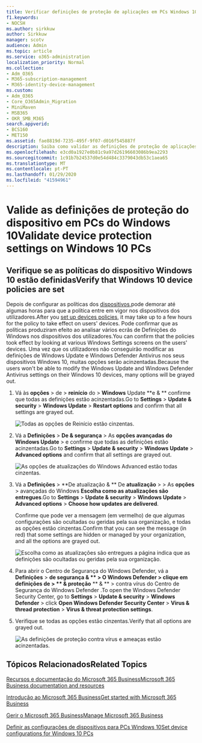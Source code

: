 ```yaml
---
title: Verificar definições de proteção de aplicações em PCs Windows 10
f1.keywords:
- NOCSH
ms.author: sirkkuw
author: Sirkkuw
manager: scotv
audience: Admin
ms.topic: article
ms.service: o365-administration
localization_priority: Normal
ms.collection:
- Adm_O365
- M365-subscription-management
- M365-identity-device-management
ms.custom:
- Adm_O365
- Core_O365Admin_Migration
- MiniMaven
- MSB365
- OKR_SMB_M365
search.appverid:
- BCS160
- MET150
ms.assetid: fae8819d-7235-495f-9f07-d016f545887f
description: Saiba como validar as definições de proteção de aplicações microsoft 365 Business em dispositivos Windows 10.
ms.openlocfilehash: e3cd0a1927e0b81c9a97d26196603086b9ea2293
ms.sourcegitcommit: 1c91b7b24537d0e54d484c3379043db53c1aea65
ms.translationtype: MT
ms.contentlocale: pt-PT
ms.lasthandoff: 01/29/2020
ms.locfileid: "41594961"
---
```

# <a name="validate-device-protection-settings-on-windows-10-pcs"></a><span data-ttu-id="719e1-103">Valide as definições de proteção do dispositivo em PCs do Windows 10</span><span class="sxs-lookup"><span data-stu-id="719e1-103">Validate device protection settings on Windows 10 PCs</span></span>

## <a name="verify-that-windows-10-device-policies-are-set"></a><span data-ttu-id="719e1-104">Verifique se as políticas do dispositivo Windows 10 estão definidas</span><span class="sxs-lookup"><span data-stu-id="719e1-104">Verify that Windows 10 device policies are set</span></span>

<span data-ttu-id="719e1-105">Depois de configurar as políticas dos [dispositivos,](protection-settings-for-windows-10-pcs.md)pode demorar até algumas horas para que a política entre em vigor nos dispositivos dos utilizadores.</span><span class="sxs-lookup"><span data-stu-id="719e1-105">After you [set up devices policies](protection-settings-for-windows-10-pcs.md), it may take up to a few hours for the policy to take effect on users' devices.</span></span> <span data-ttu-id="719e1-106">Pode confirmar que as políticas produziram efeito ao analisar vários ecrãs de Definições do Windows nos dispositivos dos utilizadores.</span><span class="sxs-lookup"><span data-stu-id="719e1-106">You can confirm that the policies took effect by looking at various Windows Settings screens on the users' devices.</span></span> <span data-ttu-id="719e1-107">Uma vez que os utilizadores não conseguirão modificar as definições de Windows Update e Windows Defender Antivirus nos seus dispositivos Windows 10, muitas opções serão acinzentadas.</span><span class="sxs-lookup"><span data-stu-id="719e1-107">Because the users won't be able to modify the Windows Update and Windows Defender Antivirus settings on their Windows 10 devices, many options will be grayed out.</span></span>
  
1. <span data-ttu-id="719e1-108">Vá às **opções** \> de \> **reinício** do \> **Windows** Update \*\*e &amp; \*\* confirme que todas as definições estão acinzentadas.</span><span class="sxs-lookup"><span data-stu-id="719e1-108">Go to **Settings** \> **Update &amp; security** \> **Windows Update** \> **Restart options** and confirm that all settings are grayed out.</span></span> 
    
    ![Todas as opções de Reinício estão cinzentas.](media/31308da9-18b0-47c5-bbf6-d5fa6747c376.png)
  
2. <span data-ttu-id="719e1-110">Vá a **Definições** \> **De &amp; segurança** \> As **opções avançadas** **do Windows Update** \> e confirme que todas as definições estão acinzentadas.</span><span class="sxs-lookup"><span data-stu-id="719e1-110">Go to **Settings** \> **Update &amp; security** \> **Windows Update** \> **Advanced options** and confirm that all settings are grayed out.</span></span> 
    
    ![As opções de atualizações do Windows Advanced estão todas cinzentas.](media/049cf281-d503-4be9-898b-c0a3286c7fc2.png)
  
3. <span data-ttu-id="719e1-112">Vá a **Definições** \> \*\*De atualização &amp; \*\* De **atualização** \> \> As **opções** \> avançadas do Windows **Escolha como as atualizações são entregues**.</span><span class="sxs-lookup"><span data-stu-id="719e1-112">Go to **Settings** \> **Update &amp; security** \> **Windows Update** \> **Advanced options** \> **Choose how updates are delivered**.</span></span>
    
    <span data-ttu-id="719e1-113">Confirme que pode ver a mensagem (em vermelho) de que algumas configurações são ocultadas ou geridas pela sua organização, e todas as opções estão cinzentas.</span><span class="sxs-lookup"><span data-stu-id="719e1-113">Confirm that you can see the message (in red) that some settings are hidden or managed by your organization, and all the options are grayed out.</span></span>
    
    ![Escolha como as atualizações são entregues a página indica que as definições são ocultadas ou geridas pela sua organização.](media/6b3e37c5-da41-4afd-9983-b4f406216b59.png)
  
4. <span data-ttu-id="719e1-115">Para abrir o Centro de Segurança do Windows Defender, vá a **Definições** \> **de segurança &amp; \*\* \> **O Windows Defender** \> clique em **definições de** \> \*\* &amp; proteção** \*\* &amp; \*\* \> contra vírus do Centro de Segurança do Windows Defender .</span><span class="sxs-lookup"><span data-stu-id="719e1-115">To open the Windows Defender Security Center, go to **Settings** \> **Update &amp; security** \> **Windows Defender** \> click **Open Windows Defender Security Center** \> **Virus &amp; thread protection** \> **Virus &amp; threat protection settings**.</span></span> 
    
5. <span data-ttu-id="719e1-116">Verifique se todas as opções estão cinzentas.</span><span class="sxs-lookup"><span data-stu-id="719e1-116">Verify that all options are grayed out.</span></span> 
    
    ![As definições de proteção contra vírus e ameaças estão acinzentadas.](media/9ca68d40-a5d9-49d7-92a4-c581688b5926.png)
  
## <a name="related-topics"></a><span data-ttu-id="719e1-118">Tópicos Relacionados</span><span class="sxs-lookup"><span data-stu-id="719e1-118">Related Topics</span></span>

[<span data-ttu-id="719e1-119">Recursos e documentação do Microsoft 365 Business</span><span class="sxs-lookup"><span data-stu-id="719e1-119">Microsoft 365 Business documentation and resources</span></span>](https://go.microsoft.com/fwlink/p/?linkid=853701)
  
[<span data-ttu-id="719e1-120">Introdução ao Microsoft 365 Business</span><span class="sxs-lookup"><span data-stu-id="719e1-120">Get started with Microsoft 365 Business</span></span>](microsoft-365-business-overview.md)
  
[<span data-ttu-id="719e1-121">Gerir o Microsoft 365 Business</span><span class="sxs-lookup"><span data-stu-id="719e1-121">Manage Microsoft 365 Business</span></span>](manage.md)
  
[<span data-ttu-id="719e1-122">Definir as configurações de dispositivos para PCs Windows 10</span><span class="sxs-lookup"><span data-stu-id="719e1-122">Set device configurations for Windows 10 PCs</span></span>](protection-settings-for-windows-10-pcs.md)
  

